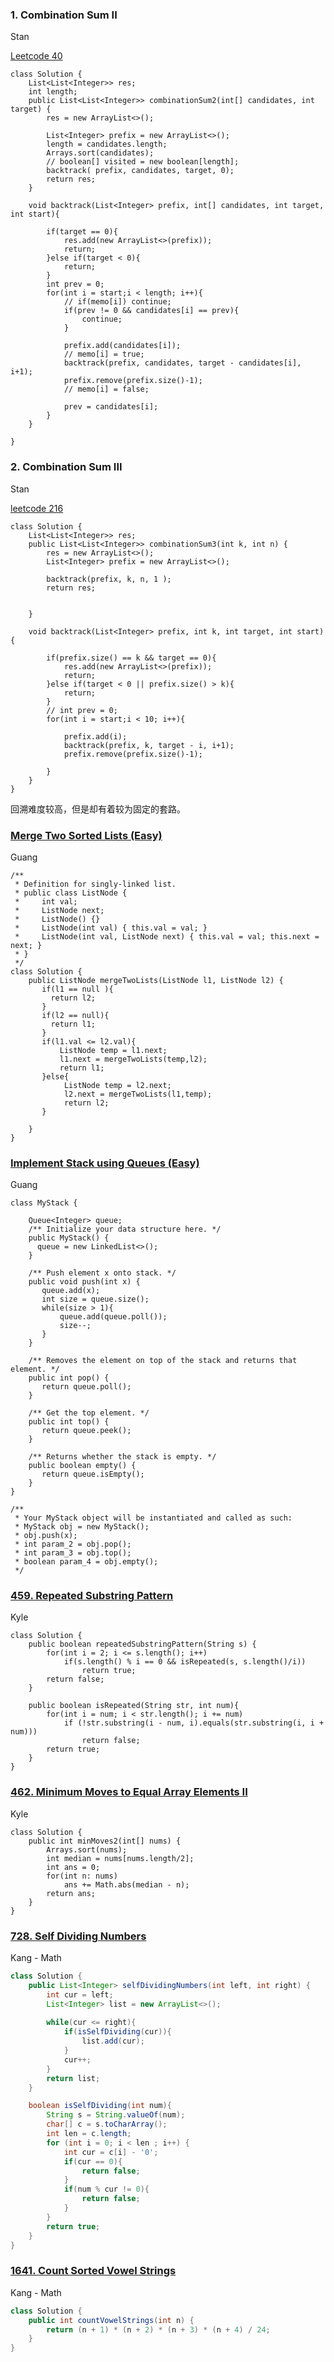 ### 1. Combination Sum II

Stan

[Leetcode 40](https://leetcode.com/problems/combination-sum-ii/submissions/)

```
class Solution {
    List<List<Integer>> res;
    int length;
    public List<List<Integer>> combinationSum2(int[] candidates, int target) {
        res = new ArrayList<>();
        
        List<Integer> prefix = new ArrayList<>();
        length = candidates.length;
        Arrays.sort(candidates);
        // boolean[] visited = new boolean[length];
        backtrack( prefix, candidates, target, 0);
        return res;
    }
    
    void backtrack(List<Integer> prefix, int[] candidates, int target, int start){
        
        if(target == 0){
            res.add(new ArrayList<>(prefix));
            return;
        }else if(target < 0){
            return;
        }
        int prev = 0;
        for(int i = start;i < length; i++){
            // if(memo[i]) continue;
            if(prev != 0 && candidates[i] == prev){
                continue;
            }
            
            prefix.add(candidates[i]);
            // memo[i] = true;
            backtrack(prefix, candidates, target - candidates[i], i+1);
            prefix.remove(prefix.size()-1);
            // memo[i] = false;
            
            prev = candidates[i];
        }
    }
        
}
```

### 2. Combination Sum III
Stan

[leetcode 216](https://leetcode.com/problems/combination-sum-iii/)
```
class Solution {
    List<List<Integer>> res;
    public List<List<Integer>> combinationSum3(int k, int n) {
        res = new ArrayList<>();
        List<Integer> prefix = new ArrayList<>();
        
        backtrack(prefix, k, n, 1 );
        return res;
        
        
    }
    
    void backtrack(List<Integer> prefix, int k, int target, int start){
        
        if(prefix.size() == k && target == 0){
            res.add(new ArrayList<>(prefix));
            return;
        }else if(target < 0 || prefix.size() > k){
            return;
        }
        // int prev = 0;
        for(int i = start;i < 10; i++){
            
            prefix.add(i);
            backtrack(prefix, k, target - i, i+1);
            prefix.remove(prefix.size()-1);
            
        }
    }
}

```
回溯难度较高，但是却有着较为固定的套路。
### [Merge Two Sorted Lists (Easy)](https://leetcode.com/problems/merge-two-sorted-lists/description/)
Guang
```
/**
 * Definition for singly-linked list.
 * public class ListNode {
 *     int val;
 *     ListNode next;
 *     ListNode() {}
 *     ListNode(int val) { this.val = val; }
 *     ListNode(int val, ListNode next) { this.val = val; this.next = next; }
 * }
 */
class Solution {
    public ListNode mergeTwoLists(ListNode l1, ListNode l2) {
       if(l1 == null ){
         return l2; 
       }
       if(l2 == null){
         return l1;
       }      
       if(l1.val <= l2.val){
           ListNode temp = l1.next;
           l1.next = mergeTwoLists(temp,l2);
           return l1;
       }else{
            ListNode temp = l2.next;
            l2.next = mergeTwoLists(l1,temp);
            return l2;
       }

    }
}

```
### [Implement Stack using Queues (Easy)](https://leetcode.com/problems/implement-stack-using-queues/description/)
Guang 
```
class MyStack {
    
    Queue<Integer> queue;
    /** Initialize your data structure here. */
    public MyStack() {
      queue = new LinkedList<>();   
    }
    
    /** Push element x onto stack. */
    public void push(int x) {
       queue.add(x);
       int size = queue.size();
       while(size > 1){
           queue.add(queue.poll());
           size--;
       }
    }
    
    /** Removes the element on top of the stack and returns that element. */
    public int pop() {
       return queue.poll();
    }
    
    /** Get the top element. */
    public int top() {
       return queue.peek();
    }
    
    /** Returns whether the stack is empty. */
    public boolean empty() {
       return queue.isEmpty();
    }
}

/**
 * Your MyStack object will be instantiated and called as such:
 * MyStack obj = new MyStack();
 * obj.push(x);
 * int param_2 = obj.pop();
 * int param_3 = obj.top();
 * boolean param_4 = obj.empty();
 */

```

### [459. Repeated Substring Pattern](https://leetcode.com/problems/repeated-substring-pattern/)
Kyle
```
class Solution {
    public boolean repeatedSubstringPattern(String s) {
        for(int i = 2; i <= s.length(); i++)
            if(s.length() % i == 0 && isRepeated(s, s.length()/i))
                return true;    
        return false;
    }
    
    public boolean isRepeated(String str, int num){
        for(int i = num; i < str.length(); i += num)
            if (!str.substring(i - num, i).equals(str.substring(i, i + num)))
                return false;
        return true;
    }
}
```

### [462. Minimum Moves to Equal Array Elements II](https://leetcode.com/problems/minimum-moves-to-equal-array-elements-ii/)
Kyle
```
class Solution {
    public int minMoves2(int[] nums) {
        Arrays.sort(nums);
        int median = nums[nums.length/2];
        int ans = 0;
        for(int n: nums)
            ans += Math.abs(median - n);
        return ans;
    }
}
```

### [728. Self Dividing Numbers](https://leetcode.com/problems/self-dividing-numbers/)
Kang - Math
```java
class Solution {
    public List<Integer> selfDividingNumbers(int left, int right) {
        int cur = left;
        List<Integer> list = new ArrayList<>();
        
        while(cur <= right){
            if(isSelfDividing(cur)){
                list.add(cur);
            }
            cur++;
        }
        return list;
    }

    boolean isSelfDividing(int num){
        String s = String.valueOf(num);
        char[] c = s.toCharArray();
        int len = c.length;
        for (int i = 0; i < len ; i++) {
            int cur = c[i] - '0';
            if(cur == 0){
                return false;
            }
            if(num % cur != 0){
                return false;
            }
        }
        return true;
    }
}
```

### [1641. Count Sorted Vowel Strings](https://leetcode.com/problems/count-sorted-vowel-strings/)
Kang - Math
```java
class Solution {
    public int countVowelStrings(int n) {
        return (n + 1) * (n + 2) * (n + 3) * (n + 4) / 24;
    }
}
```
